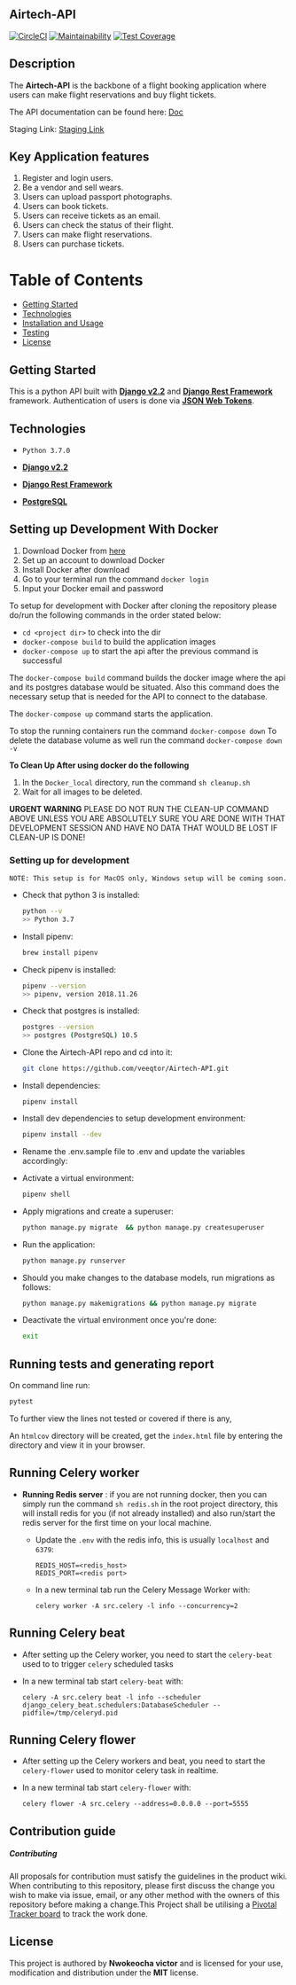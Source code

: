 ## Airtech-API
[![CircleCI](https://circleci.com/gh/veeqtor/Airtech-API/tree/develop.svg?style=svg)](https://circleci.com/gh/veeqtor/Airtech-API/tree/develop)
[![Maintainability](https://api.codeclimate.com/v1/badges/1f1da50d64b4e4a531ae/maintainability)](https://codeclimate.com/github/veeqtor/Airtech-API/maintainability)
[![Test Coverage](https://api.codeclimate.com/v1/badges/1f1da50d64b4e4a531ae/test_coverage)](https://codeclimate.com/github/veeqtor/Airtech-API/test_coverage)


## Description

The **Airtech-API** is the backbone of a flight booking application where 
users can make flight reservations and buy flight tickets.

The API documentation can be found here: 
[Doc](https://documenter.getpostman.com/view/5828093/S1a1bUm1?version=latest)

Staging Link: [Staging Link](https://airtech-v.herokuapp.com/)


## Key Application features

1. Register and login users.
2. Be a vendor and sell wears.
3. Users can upload passport photographs.
4. Users can book tickets.
5. Users can receive tickets as an email.
5. Users can check the status of their flight.
6. Users can make flight reservations.
7. Users can purchase tickets.


# Table of Contents

- [Getting Started](#getting-started)
- [Technologies](#technologies)
- [Installation and Usage](#Setting-up-for-development)
- [Testing](#Running-tests-and-generating-report)
- [License](#license)

## Getting Started

This is a python API built with [**Django v2.2**](https://docs.djangoproject.com) and [**Django Rest Framework**](https://www.django-rest-framework.org) framework. Authentication of users is done via [**JSON Web Tokens**](https://jwt.io/).

## Technologies

- `Python 3.7.0`

- [**Django v2.2**](https://docs.djangoproject.com)

- [**Django Rest Framework**](https://www.django-rest-framework.org) 

- [**PostgreSQL**](https://www.postgresql.org/)

## Setting up Development With Docker

1. Download Docker from [here](https://docs.docker.com/)
2. Set up an account to download Docker
3. Install Docker after download
4. Go to your terminal run the command `docker login`
5. Input your Docker email and password

To setup for development with Docker after cloning the repository please do/run the following commands in the order stated below:

-   `cd <project dir>` to check into the dir
-   `docker-compose build` to build the application images
-   `docker-compose up` to start the api after the previous command is successful

The `docker-compose build` command builds the docker image where the api and its postgres database would be situated.
Also this command does the necessary setup that is needed for the API to connect to the database.

The `docker-compose up` command starts the application.

To stop the running containers run the command `docker-compose down`
To delete the database volume as well run the command `docker-compose down -v`


**To Clean Up After using docker do the following**

1. In the `Docker_local` directory, run the command `sh cleanup.sh`
2. Wait for all images to be deleted.

**URGENT WARNING** PLEASE DO NOT RUN THE CLEAN-UP COMMAND ABOVE UNLESS YOU ARE ABSOLUTELY SURE YOU ARE DONE WITH THAT DEVELOPMENT SESSION AND HAVE NO DATA THAT WOULD BE LOST IF CLEAN-UP IS DONE!

### Setting up for development

```
NOTE: This setup is for MacOS only, Windows setup will be coming soon.
```

-   Check that python 3 is installed:

    ```bash
    python --v
    >> Python 3.7
    ```


-   Install pipenv:

    ```bash
    brew install pipenv
    ```

-   Check pipenv is installed:
    ```bash
    pipenv --version
    >> pipenv, version 2018.11.26
    ```
-   Check that postgres is installed:

    ```bash
    postgres --version
    >> postgres (PostgreSQL) 10.5
    ```

-   Clone the Airtech-API repo and cd into it:

    ```bash
    git clone https://github.com/veeqtor/Airtech-API.git
    ```

-   Install dependencies:

    ```
    pipenv install
    ```

-   Install dev dependencies to setup development environment:

    ```bash
    pipenv install --dev
    ```

-   Rename the .env.sample file to .env and update the variables accordingly:

-   Activate a virtual environment:

    ```bash
    pipenv shell
    ```

-   Apply migrations and create a superuser:

    ```bash
    python manage.py migrate  && python manage.py createsuperuser
    ```

-   Run the application:

    ```bash
    python manage.py runserver
    ```


-   Should you make changes to the database models, run migrations as follows:

    ```bash
    python manage.py makemigrations && python manage.py migrate
    ```


-   Deactivate the virtual environment once you're done:
    ```bash
    exit
    ```
    

##  Running tests and generating report

   On command line run: 
   
   ```bash
   pytest
   ```

   To further view the lines not tested or covered if there is any, 

   An `htmlcov` directory will be created, get the `index.html` file by entering the directory and view it in your browser.
   


##  Running Celery worker

- **Running Redis server** : if you are not running docker, then you can simply
 run the command `sh redis.sh` in the root project directory, this will install redis for you (if not already installed) and also run/start the redis server for the first time on your local machine.
  

  - Update the `.env` with the redis info, this is usually `localhost` and `6379`:
       ```
       REDIS_HOST=<redis_host>
       REDIS_PORT=<redis port>
      ```
  
   - In a new terminal tab run the Celery Message Worker with:
   
        ```
        celery worker -A src.celery -l info --concurrency=2
        ```
   
##  Running Celery beat
  - After setting up the Celery worker, you need to start the `celery-beat` used to to trigger `celery` scheduled tasks
  
  - In a new terminal tab start `celery-beat` with:
   
    ```
    celery -A src.celery beat -l info --scheduler django_celery_beat.schedulers:DatabaseScheduler --pidfile=/tmp/celeryd.pid
    ```
    
##  Running Celery flower
  - After setting up the Celery workers and beat, you need to start the 
  `celery-flower` 
  used to monitor celery task in realtime.
  
  - In a new terminal tab start `celery-flower` with:
   
    ```
    celery flower -A src.celery --address=0.0.0.0 --port=5555
    ```


## Contribution guide

##### Contributing

All proposals for contribution must satisfy the guidelines in the product wiki.
When contributing to this repository, please first discuss the change you wish to make via issue, email, or any other method with the owners of this repository before making a change.This Project shall be utilising a [Pivotal Tracker board](https://www.pivotaltracker.com/n/projects/2355429) to track the work done.

## License

This project is authored by **Nwokeocha victor** and is licensed for your use, modification and distribution under the **MIT** license.
